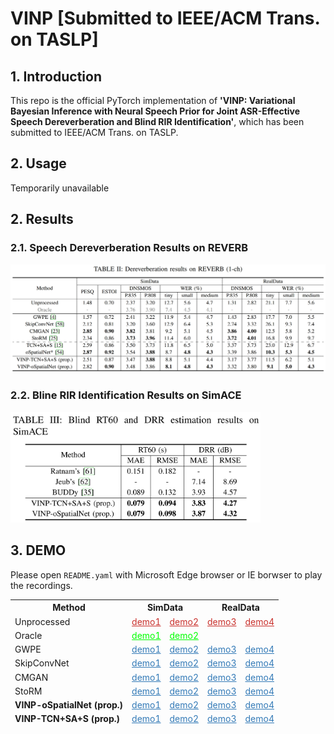 # VINP [Submitted to IEEE/ACM Trans. on TASLP]

## 1. Introduction

This repo is the official PyTorch implementation of **'VINP: Variational Bayesian Inference with Neural Speech Prior for Joint ASR-Effective Speech Dereverberation and Blind RIR Identification'**, which has been submitted to IEEE/ACM Trans. on TASLP.

<!-- [Paper]() | [Code](https://github.com/Audio-WestlakeU/VINP) -->

## 2. Usage

Temporarily unavailable

<!-- ### 2.1. Prepare Environment

Please see `requirements.txt`.

### 2.2. Prepare Datasets

#### 2.2.1. Training Set and Validation Set

We build the training set and validation set in the same way. 

1. Prepare reverberant and direct-path RIRs using `dataset/gen_rir.py` as
```
python ./dataset/gen_rir.py --[config_key] [config_val] 
```
where the details is provided in `config/rir.json`

2. Prepare a list of file paths (in `.txt` format) for the source speech (in `.wav` or `.flac` format), simulated RIR pairs (in `.npz` format), and noise (in `.wav` or `.flac` format) using `dataset/gen_fpath_txt.py` as
```
python ./dataset/gen_fpath_txt.py --i [folder path] --o [.txt path] --ext [extension name]
```

#### 2.2.2. Test Set for Dereverberation

Prepare the official single-channel test sets of [REVERB Challenge Dataset](https://reverb2014.dereverberation.com/).

#### 2.2.3. Test Set for Blind RIR Identification

1. Prepare the RIRs of the 'Single' subfolder in [ACE Challenge](http://www.ee.ic.ac.uk/naylor/ACEweb/).

2. Generate the test set using `dataset/noisy_dataset_1chl_torch_ACE.py` as
```
```


### 2.3. Training

1. Edit the config file (for example: `config/OSPN.toml` and `config/TCNSAS.toml`).

2. Start training as

```
torchrun --standalone --nnodes=1 --nproc_per_node=[number of GPUs] train.py -c [config file path] -p [save path]
```

3. Resume training

```
torchrun --standalone --nnodes=1 --nproc_per_node=[number of GPUs] train.py -c [config file path] -p [save path] -r
```

### 2.4. Pretrained Checkpoints

```
torchrun --standalone --nnodes=1 --nproc_per_node=[number of GPUs] train.py -c [config file path] -p [save path] --start_ckpt [pretrained model file path]
```

### 2.4. Speech Dereverberation and Blind RIR identification

### 2.5. Evaluation

#### 2.5.1 Speech Quality

1. Download the source codes of [DNSMOS](https://github.com/microsoft/DNS-Challenge/tree/master/DNSMOS).

2. When reference waveforms are available, run
```
sh eval/eval_all.sh [reference dirpath] [output dirpath]
```

Otherwise, run 
```
sh eval/eval_all.sh [output dirpath] [output dirpath]
```

#### 2.5.2 ASR Evaluation

#### 2.5.3 RT60 and DRR Evaluation -->

## 2. Results

### 2.1. Speech Dereverberation Results on REVERB

<img src="figure/Result_REVERB.png" width="1000">

### 2.2. Bline RIR Identification Results on SimACE

<img src="figure/Result_SimACE.png" width="400">

## 3. DEMO

Please open `README.yaml` with Microsoft Edge browser or IE borwser to play the recordings.

<table>
<thead>
  <tr>
      <th>Method</th>
      <th colspan="2'">SimData</th>
      <th colspan="2">RealData</th>
  </tr>
  <tr>
      <td>Unprocessed</td>
      <td><a onclick="play(event)" href="Audio Samples/Reverb/c3a_SimData_et_for_1ch_far_room3_A_c3ac0208.flac" style="color:#c9302c">demo1</a> </td>
      <td><a onclick="play(event)" href="Audio Samples/Reverb/c48_SimData_et_for_1ch_near_room3_A_c48c0212.flac" style="color:#c9302c">demo2</a> </td>
      <td><a onclick="play(event)" href="Audio Samples/Reverb/t36_RealData_et_for_1ch_far_room1_A_t36c020a.flac" style="color:#c9302c">demo3</a> </td>
      <td><a onclick="play(event)" href="Audio Samples/Reverb/t40_RealData_et_for_1ch_near_room1_A_t40c0209.flac" style="color:#c9302c">demo4</a> </td>
  </tr>
  <tr>
      <td>Oracle</td>
      <td><a onclick="play(event)" href="Audio Samples/Oracle/c3a_SimData_et_for_1ch_far_room3_A_c3ac0208.flac" style="color:#00FF00">demo1</a> </td>
      <td><a onclick="play(event)" href="Audio Samples/Oracle/c48_SimData_et_for_1ch_near_room3_A_c48c0212.flac" style="color:#00FF00">demo2</a> </td>
      <td></td>
      <td></td>
  </tr>
  <tr>
      <td>GWPE</td>
      <td><a onclick="play(event)" href="Audio Samples/GWPE/c3a_SimData_et_for_1ch_far_room3_A_c3ac0208.flac" style="color:#337ab7">demo1</a> </td>
      <td><a onclick="play(event)" href="Audio Samples/GWPE/c48_SimData_et_for_1ch_near_room3_A_c48c0212.flac" style="color:#337ab7">demo2</a> </td>
      <td><a onclick="play(event)" href="Audio Samples/GWPE/t36_RealData_et_for_1ch_far_room1_A_t36c020a.flac" style="color:#337ab7">demo3</a> </td>
      <td><a onclick="play(event)" href="Audio Samples/GWPE/t40_RealData_et_for_1ch_near_room1_A_t40c0209.flac" style="color:#337ab7">demo4</a> </td>
  </tr>
  <tr>
      <td>SkipConvNet</td>
      <td><a onclick="play(event)" href="Audio Samples/SkipConvNet/c3a_SimData_et_for_1ch_far_room3_A_c3ac0208.flac" style="color:#337ab7">demo1</a> </td>
      <td><a onclick="play(event)" href="Audio Samples/SkipConvNet/c48_SimData_et_for_1ch_near_room3_A_c48c0212.flac" style="color:#337ab7">demo2</a> </td>
      <td><a onclick="play(event)" href="Audio Samples/SkipConvNet/t36_RealData_et_for_1ch_far_room1_A_t36c020a.flac" style="color:#337ab7">demo3</a> </td>
      <td><a onclick="play(event)" href="Audio Samples/SkipConvNet/t40_RealData_et_for_1ch_near_room1_A_t40c0209.flac" style="color:#337ab7">demo4</a> </td>
  </tr>
  <tr>
      <td>CMGAN</td>
      <td><a onclick="play(event)" href="Audio Samples/CMGAN/c3a_SimData_et_for_1ch_far_room3_A_c3ac0208.flac" style="color:#337ab7">demo1</a> </td>
      <td><a onclick="play(event)" href="Audio Samples/CMGAN/c48_SimData_et_for_1ch_near_room3_A_c48c0212.flac" style="color:#337ab7">demo2</a> </td>
      <td><a onclick="play(event)" href="Audio Samples/CMGAN/t36_RealData_et_for_1ch_far_room1_A_t36c020a.flac" style="color:#337ab7">demo3</a> </td>
      <td><a onclick="play(event)" href="Audio Samples/CMGAN/t40_RealData_et_for_1ch_near_room1_A_t40c0209.flac" style="color:#337ab7">demo4</a> </td>
  </tr>
  <tr>
      <td>StoRM</td>
      <td><a onclick="play(event)" href="Audio Samples/StoRM/c3a_SimData_et_for_1ch_far_room3_A_c3ac0208.flac" style="color:#337ab7">demo1</a> </td>
      <td><a onclick="play(event)" href="Audio Samples/StoRM/c48_SimData_et_for_1ch_near_room3_A_c48c0212.flac" style="color:#337ab7">demo2</a> </td>
      <td><a onclick="play(event)" href="Audio Samples/StoRM/t36_RealData_et_for_1ch_far_room1_A_t36c020a.flac" style="color:#337ab7">demo3</a> </td>
      <td><a onclick="play(event)" href="Audio Samples/StoRM/t40_RealData_et_for_1ch_near_room1_A_t40c0209.flac" style="color:#337ab7">demo4</a> </td>
  </tr>
  <tr>
      <td><b>VINP-oSpatialNet (prop.)</td>
      <td><a onclick="play(event)" href="Audio Samples/VINP-oSpatialNet/c3a_SimData_et_for_1ch_far_room3_A_c3ac0208.flac" style="color:#337ab7">demo1</a> </td>
      <td><a onclick="play(event)" href="Audio Samples/VINP-oSpatialNet/c48_SimData_et_for_1ch_near_room3_A_c48c0212.flac" style="color:#337ab7">demo2</a> </td>
      <td><a onclick="play(event)" href="Audio Samples/VINP-oSpatialNet/t36_RealData_et_for_1ch_far_room1_A_t36c020a.flac" style="color:#337ab7">demo3</a> </td>
      <td><a onclick="play(event)" href="Audio Samples/VINP-oSpatialNet/t40_RealData_et_for_1ch_near_room1_A_t40c0209.flac" style="color:#337ab7">demo4</a> </td>
  </tr>
  <tr>
      <td><b>VINP-TCN+SA+S (prop.)</td>
      <td><a onclick="play(event)" href="Audio Samples/VINP-TCN+SA+S/c3a_SimData_et_for_1ch_far_room3_A_c3ac0208.flac" style="color:#337ab7">demo1</a> </td>
      <td><a onclick="play(event)" href="Audio Samples/VINP-TCN+SA+S/c48_SimData_et_for_1ch_near_room3_A_c48c0212.flac" style="color:#337ab7">demo2</a> </td>
      <td><a onclick="play(event)" href="Audio Samples/VINP-TCN+SA+S/t36_RealData_et_for_1ch_far_room1_A_t36c020a.flac" style="color:#337ab7">demo3</a> </td>
      <td><a onclick="play(event)" href="Audio Samples/VINP-TCN+SA+S/t40_RealData_et_for_1ch_near_room1_A_t40c0209.flac" style="color:#337ab7">demo4</a> </td>
  </tr>

</thead>
</table>       

<!-- ## 4. References

## 5. Citations

If you find our work helpful, please cite
```
``` -->
